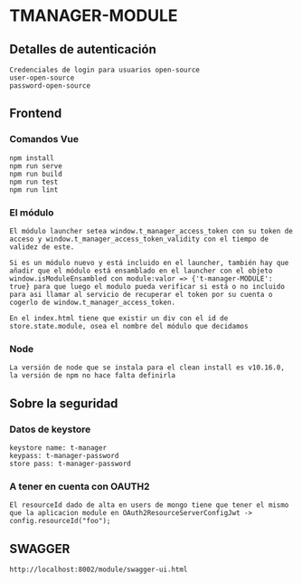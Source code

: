 # TMANAGER-MODULE

## Detalles de autenticación
```
Credenciales de login para usuarios open-source 
user-open-source
password-open-source
```
## Frontend
### Comandos Vue
```
npm install
npm run serve
npm run build
npm run test
npm run lint
```
### El módulo
```
El módulo launcher setea window.t_manager_access_token con su token de acceso y window.t_manager_access_token_validity con el tiempo de validez de este.

Si es un módulo nuevo y está incluido en el launcher, también hay que añadir que el módulo está ensamblado en el launcher con el objeto window.isModuleEnsambled con module:valor => {'t-manager-MODULE': true} para que luego el modulo pueda verificar si está o no incluido para asi llamar al servicio de recuperar el token por su cuenta o cogerlo de window.t_manager_access_token.

En el index.html tiene que existir un div con el id de store.state.module, osea el nombre del módulo que decidamos
```
### Node
```
La versión de node que se instala para el clean install es v10.16.0, la versión de npm no hace falta definirla
```
## Sobre la seguridad
### Datos de keystore
```
keystore name: t-manager
keypass: t-manager-password
store pass: t-manager-password
```
### A tener en cuenta con OAUTH2
```
El resourceId dado de alta en users de mongo tiene que tener el mismo que la aplicacion module en OAuth2ResourceServerConfigJwt -> config.resourceId("foo");
```
## SWAGGER
```
http://localhost:8002/module/swagger-ui.html
```

